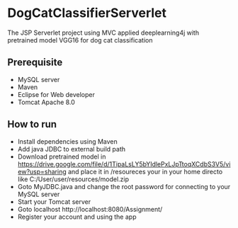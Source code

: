 ﻿# DogCatClassifierServerlet

The JSP Serverlet project using MVC applied deeplearning4j with pretrained model VGG16 for dog cat classification

## Prerequisite

- MySQL server
- Maven
- Eclipse for Web developer
- Tomcat Apache 8.0

## How to run

- Install dependencies using Maven
- Add java JDBC to external build path
- Download pretrained model in https://drive.google.com/file/d/1TipaLsLY5bYIdlePxLJpTtoqXCdbS3V5/view?usp=sharing and place it in /resoureces your in your home directo like C:/User/user/resources/model.zip
- Goto MyJDBC.java and change the root password for connecting to your MySQL server
- Start your Tomcat server
- Goto localhost http://localhost:8080/Assignment/
- Register your account and using the app


